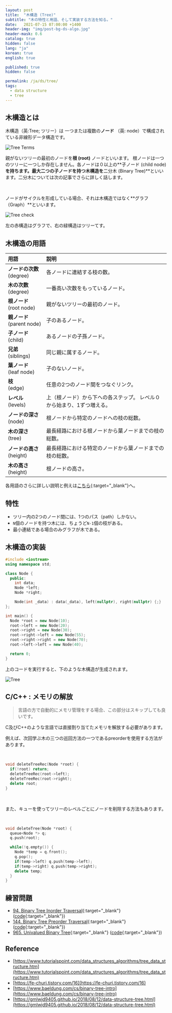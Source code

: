 ```yaml
---
layout: post
title:  "木構造 (Tree)"
subtitle: "木の特性と用語、そして実装する方法を知る。"
date:   2021-07-15 07:00:00 +1400
header-img: "img/post-bg-ds-algo.jpg"
header-mask: 0.6
catalog: true
hidden: false
lang: "ja"
korean: true
english: true

published: true
hidden: false

permalink: /ja/ds/tree/
tags:
  - data structure  
  - tree
---
```


<style>
tr td:first-child {
    white-space: nowrap;
}
</style>

## 木構造とは

木構造（英:Tree; ツリー）は 一つまたは複数の**ノード** （英: node）で構成されている非線形データ構造です。

![Tree Terms](/img/in-post/ds-algo/tree/tree-terms.svg)

親がないツリーの最初のノードを**根 (root)** ノードといいます。 根ノードは一つのツリーに一つしか存在しません。各ノードは０以上の**子ノード (child node)**を持ちます。最大二つの子ノードを持つ木構造を**二分木 (Binary Tree)**といいます。二分木については次の記事でさらに詳しく話します。

<br>

ノードがサイクルを形成している場合、それは木構造ではなく**グラフ（Graph）**といいます。

![Tree check](/img/in-post/ds-algo/tree/tree-cycle.svg)

左の赤構造はグラフで、右の緑構造はツリーてす。

## 木構造の用語

| 用語  | 説明  |
|:-----|:-----|
| **ノードの次数**<br>(degree) | 各ノードに連結する枝の数。 |
| **木の次数**<br>(degree) | 一番高い次数をもっているノード。 |
| **根ノード**<br>(root node) | 親がないツリーの最初のノード。 |
| **親ノード**<br>(parent node) | 子のあるノード。 |
| **子ノード**<br>(child) | あるノードの子孫ノード。 |
| **兄弟**<br>(siblings) | 同じ親に属するノード。 |
| **葉ノード**<br>(leaf node) | 子のないノード。 |
| **枝**<br>(edge) | 任意の2つのノード間をつなぐリンク。 |
| **レベル**<br>(levels) | 上（根ノード）から下への各ステップ。 レベル０から始まり、1ずつ増える。|
| **ノードの深さ**<br>(node)| 根ノードから特定のノードへの枝の総数。 |
| **木の深さ**<br>(tree) | 最長経路における根ノードから葉ノードまでの枝の総数。|
| **ノードの高さ**<br>(height) | 最長経路における特定のノードから葉ノードまでの枝の総数。|
| **木の高さ**<br>(height)| 根ノードの高さ。|  

各用語のさらに詳しい説明と例えは[こちら](https://www.gatevidyalay.com/tree-data-structure-tree-terminology/){:target="_blank"}へ。

## 特性
- ツリー内の2つのノード間には、1つのパス（path）しかない。
- `N`個のノードを持つ木には、ちょうど`N-1`個の枝がある。
- 最小連結である場合のみグラフが木である。

## 木構造の実装

```cpp
#include <iostream>
using namespace std;

class Node {
  public:
    int data;
    Node *left;
    Node *right;

    Node(int _data) : data(_data), left(nullptr), right(nullptr) {;} 
};

int main() {
  Node *root = new Node(10);
  root->left = new Node(20);
  root->right = new Node(30);
  root->right->left = new Node(55);
  root->right->right = new Node(70);
  root->left->left = new Node(40);

  return 0;
}
```

上のコードを実行すると、下のような木構造が生成されます。

![Tree](/img/in-post/ds-algo/tree/tree-output.jpg)

## C/C++ : メモリの解放

> 言語の方で自動的にメモリ管理をする場合、この部分はスキップしても良いです。

C及びC++のような言語では直接割り当てたメモリを解放する必要があります。

例えば、次回学ぶ木の三つの巡回方法の一つであるpreorderを使用する方法があります。

<br>

```cpp
void deleteTreeRec(Node *root) {
  if(!root) return;
  deleteTreeRec(root->left);
  deleteTreeRec(root->right);
  delete root;
}
```

<br>

また、キューを使ってツリーのレベルごとにノードを削除する方法もあります。

<br>

```cpp
void deleteTree(Node *root) {
  queue<Node *> q;
  q.push(root);

  while(!q.empty()) {
    Node *temp = q.front();
    q.pop();
    if(temp->left) q.push(temp->left);
    if(temp->right) q.push(temp->right);
    delete temp;
  }
}
```

## 練習問題
- [94. Binary Tree Inorder Traversal](https://leetcode.com/problems/binary-tree-inorder-traversal/){:target="_blank"} ([code](https://github.com/euisblue/cp/tree/leetcode/easy/94){:target="_blank"})
- [144. Binary Tree Preorder Traversal](https://leetcode.com/problems/binary-tree-preorder-traversal/){:target="_blank"} ([code](https://github.com/euisblue/cp/tree/leetcode/easy/144){:target="_blank"})
- [965. Univalued Binary Tree](https://leetcode.com/problems/univalued-binary-tree/){:target="_blank"} ([code](https://github.com/euisblue/cp/tree/leetcode/easy/965/965.cpp){:target="_blank"})

## Reference
- [https://www.tutorialspoint.com/data_structures_algorithms/tree_data_structure.htm](https://www.tutorialspoint.com/data_structures_algorithms/tree_data_structure.htm)
- [https://fe-churi.tistory.com/16](https://fe-churi.tistory.com/16)
- [https://www.baeldung.com/cs/binary-tree-intro](https://www.baeldung.com/cs/binary-tree-intro)
- [https://gmlwjd9405.github.io/2018/08/12/data-structure-tree.html](https://gmlwjd9405.github.io/2018/08/12/data-structure-tree.html)
